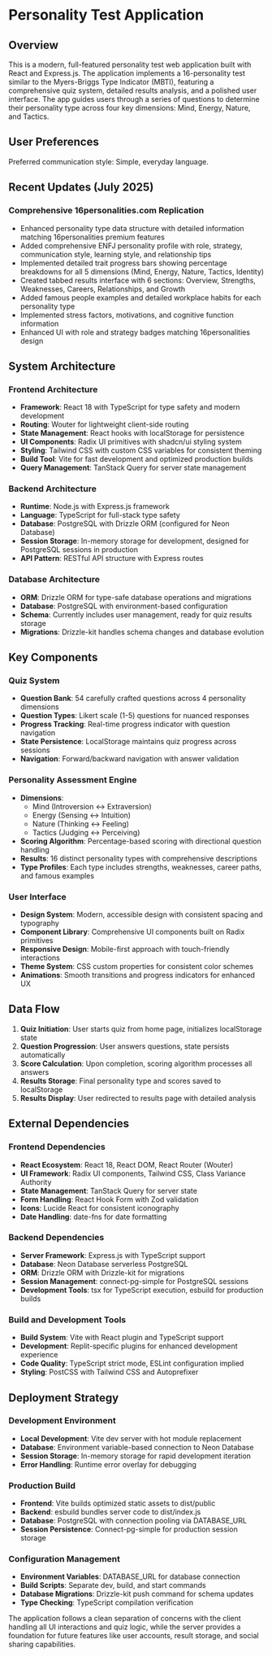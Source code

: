 # Personality Test Application

## Overview

This is a modern, full-featured personality test web application built with React and Express.js. The application implements a 16-personality test similar to the Myers-Briggs Type Indicator (MBTI), featuring a comprehensive quiz system, detailed results analysis, and a polished user interface. The app guides users through a series of questions to determine their personality type across four key dimensions: Mind, Energy, Nature, and Tactics.

## User Preferences

Preferred communication style: Simple, everyday language.

## Recent Updates (July 2025)

### Comprehensive 16personalities.com Replication
- Enhanced personality type data structure with detailed information matching 16personalities premium features
- Added comprehensive ENFJ personality profile with role, strategy, communication style, learning style, and relationship tips
- Implemented detailed trait progress bars showing percentage breakdowns for all 5 dimensions (Mind, Energy, Nature, Tactics, Identity)
- Created tabbed results interface with 6 sections: Overview, Strengths, Weaknesses, Careers, Relationships, and Growth
- Added famous people examples and detailed workplace habits for each personality type
- Implemented stress factors, motivations, and cognitive function information
- Enhanced UI with role and strategy badges matching 16personalities design

## System Architecture

### Frontend Architecture
- **Framework**: React 18 with TypeScript for type safety and modern development
- **Routing**: Wouter for lightweight client-side routing
- **State Management**: React hooks with localStorage for persistence
- **UI Components**: Radix UI primitives with shadcn/ui styling system
- **Styling**: Tailwind CSS with custom CSS variables for consistent theming
- **Build Tool**: Vite for fast development and optimized production builds
- **Query Management**: TanStack Query for server state management

### Backend Architecture
- **Runtime**: Node.js with Express.js framework
- **Language**: TypeScript for full-stack type safety
- **Database**: PostgreSQL with Drizzle ORM (configured for Neon Database)
- **Session Storage**: In-memory storage for development, designed for PostgreSQL sessions in production
- **API Pattern**: RESTful API structure with Express routes

### Database Architecture
- **ORM**: Drizzle ORM for type-safe database operations and migrations
- **Database**: PostgreSQL with environment-based configuration
- **Schema**: Currently includes user management, ready for quiz results storage
- **Migrations**: Drizzle-kit handles schema changes and database evolution

## Key Components

### Quiz System
- **Question Bank**: 54 carefully crafted questions across 4 personality dimensions
- **Question Types**: Likert scale (1-5) questions for nuanced responses
- **Progress Tracking**: Real-time progress indicator with question navigation
- **State Persistence**: LocalStorage maintains quiz progress across sessions
- **Navigation**: Forward/backward navigation with answer validation

### Personality Assessment Engine
- **Dimensions**: 
  - Mind (Introversion ↔ Extraversion)
  - Energy (Sensing ↔ Intuition) 
  - Nature (Thinking ↔ Feeling)
  - Tactics (Judging ↔ Perceiving)
- **Scoring Algorithm**: Percentage-based scoring with directional question handling
- **Results**: 16 distinct personality types with comprehensive descriptions
- **Type Profiles**: Each type includes strengths, weaknesses, career paths, and famous examples

### User Interface
- **Design System**: Modern, accessible design with consistent spacing and typography
- **Component Library**: Comprehensive UI components built on Radix primitives
- **Responsive Design**: Mobile-first approach with touch-friendly interactions
- **Theme System**: CSS custom properties for consistent color schemes
- **Animations**: Smooth transitions and progress indicators for enhanced UX

## Data Flow

1. **Quiz Initiation**: User starts quiz from home page, initializes localStorage state
2. **Question Progression**: User answers questions, state persists automatically
3. **Score Calculation**: Upon completion, scoring algorithm processes all answers
4. **Results Storage**: Final personality type and scores saved to localStorage
5. **Results Display**: User redirected to results page with detailed analysis

## External Dependencies

### Frontend Dependencies
- **React Ecosystem**: React 18, React DOM, React Router (Wouter)
- **UI Framework**: Radix UI components, Tailwind CSS, Class Variance Authority
- **State Management**: TanStack Query for server state
- **Form Handling**: React Hook Form with Zod validation
- **Icons**: Lucide React for consistent iconography
- **Date Handling**: date-fns for date formatting

### Backend Dependencies
- **Server Framework**: Express.js with TypeScript support
- **Database**: Neon Database serverless PostgreSQL
- **ORM**: Drizzle ORM with Drizzle-kit for migrations
- **Session Management**: connect-pg-simple for PostgreSQL sessions
- **Development Tools**: tsx for TypeScript execution, esbuild for production builds

### Build and Development Tools
- **Build System**: Vite with React plugin and TypeScript support
- **Development**: Replit-specific plugins for enhanced development experience
- **Code Quality**: TypeScript strict mode, ESLint configuration implied
- **Styling**: PostCSS with Tailwind CSS and Autoprefixer

## Deployment Strategy

### Development Environment
- **Local Development**: Vite dev server with hot module replacement
- **Database**: Environment variable-based connection to Neon Database
- **Session Storage**: In-memory storage for rapid development iteration
- **Error Handling**: Runtime error overlay for debugging

### Production Build
- **Frontend**: Vite builds optimized static assets to dist/public
- **Backend**: esbuild bundles server code to dist/index.js
- **Database**: PostgreSQL with connection pooling via DATABASE_URL
- **Session Persistence**: Connect-pg-simple for production session storage

### Configuration Management
- **Environment Variables**: DATABASE_URL for database connection
- **Build Scripts**: Separate dev, build, and start commands
- **Database Migrations**: Drizzle-kit push command for schema updates
- **Type Checking**: TypeScript compilation verification

The application follows a clean separation of concerns with the client handling all UI interactions and quiz logic, while the server provides a foundation for future features like user accounts, result storage, and social sharing capabilities.